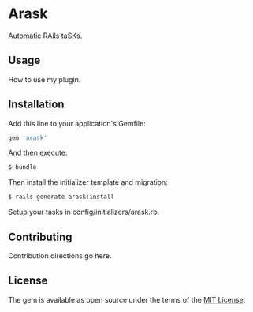 # Arask
Automatic RAils taSKs.

## Usage
How to use my plugin.

## Installation
Add this line to your application's Gemfile:

```ruby
gem 'arask'
```

And then execute:
```bash
$ bundle
```

Then install the initializer template and migration:
```bash
$ rails generate arask:install
```

Setup your tasks in config/initializers/arask.rb.

## Contributing
Contribution directions go here.

## License
The gem is available as open source under the terms of the [MIT License](https://opensource.org/licenses/MIT).
